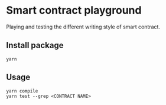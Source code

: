 # Smart contract playground

Playing and testing the different writing style of smart contract.

## Install package
```
yarn
```

## Usage
```
yarn compile
yarn test --grep <CONTRACT NAME>
```
